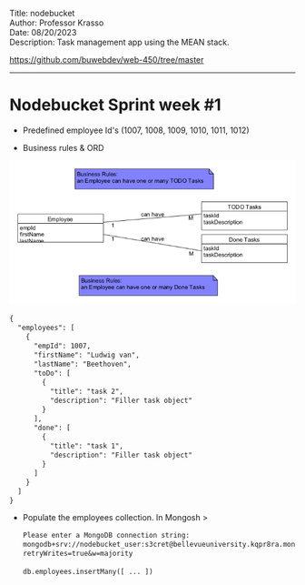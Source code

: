 Title: nodebucket  
Author: Professor Krasso  
Date: 08/20/2023  
Description: Task management app using the MEAN stack.  
  
https://github.com/buwebdev/web-450/tree/master  

---

# Nodebucket Sprint week #1

* Predefined employee Id's (1007, 1008, 1009, 1010, 1011, 1012)

* Business rules & ORD

![ORD](src/assets/nodebucketORD.png)

    {
      "employees": [
        {
          "empId": 1007,
          "firstName": "Ludwig van",
          "lastName": "Beethoven",
          "toDo": [
            {
              "title": "task 2",
              "description": "Filler task object"
            }
          ],
          "done": [
            {
              "title": "task 1",
              "description": "Filler task object"
            }
          ]
        }
      ]
    }

* Populate the employees collection. In Mongosh > 

      Please enter a MongoDB connection string: mongodb+srv://nodebucket_user:s3cret@bellevueuniversity.kqpr8ra.mongodb.net/nodebucket?retryWrites=true&w=majority

      db.employees.insertMany([ ... ])

